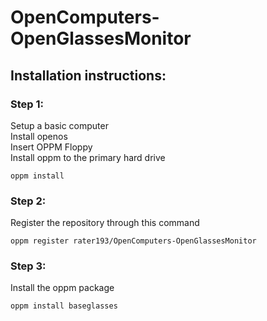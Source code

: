 # OpenComputers-OpenGlassesMonitor
## Installation instructions:
### Step 1:
 Setup a basic computer<br/>
 Install openos<br/>
 Insert OPPM Floppy<br/>
 Install oppm to the primary hard drive<br/>
```
oppm install
```
### Step 2:
 Register the repository through this command
```batch
oppm register rater193/OpenComputers-OpenGlassesMonitor
```
### Step 3:
 Install the oppm package
```batch
oppm install baseglasses
```